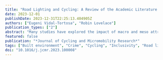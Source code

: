 ```yaml
---
title: "Road Lighting and Cycling: A Review of the Academic Literature and Policy Guidelines"
date: 2023-12-01
publishDate: 2023-12-31T22:25:13.404905Z
authors: ["Eugeni Vidal-Tortosa", "Robin Lovelace"]
publication_types: ["2"]
abstract: "Many studies have explored the impact of macro and meso attributes of the built environment — such as population density, land use, proximity to services, and cycle infrastructure — on cycling. Less attention has been paid to micro attributes of the built environment. This paper reviews the academic literature on the relationship between road lighting and cycling, and identifies gaps to provide direction to future work. It also reviews policy guidelines on lighting and cycling infrastructure. Findings from the review of academic research show a clear positive effect of road lighting on cycling. The effect seems stronger among potential and less experienced cyclists. This suggests that investment in road lighting may be a cost-effective intervention to increase cycling and make it more inclusive. More empirical work is needed, including on the impact that lighting may have on different types of cyclists and cycling, the optimal lighting for cyclists, the cost-effectiveness of lighting interventions, and in developing countries and countries at extreme latitudes. There is also a need for research with higher geographic and temporal resolution, ``before/after'' approaches to explore changes over time, and accounting for other factors associated with cycling. Findings from the review of policy guidelines reveal that lighting in cycling infrastructure is increasingly being considered, not only for the safety of cyclists, but also to make utility cycling more appealing and accessible at night."
featured: false
publication: "*Journal of Cycling and Micromobility Research*"
tags: ["Built environment", "Crime", "Cycling", "Inclusivity", "Road lighting", "Road safety"]
doi: "10.1016/j.jcmr.2023.100008"
---
```



